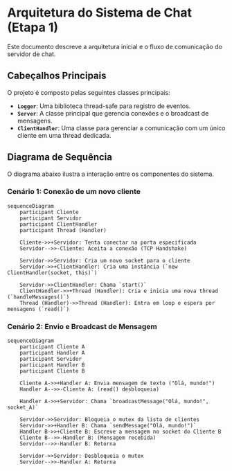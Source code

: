 # Arquitetura do Sistema de Chat (Etapa 1)

Este documento descreve a arquitetura inicial e o fluxo de comunicação do servidor de chat.

## Cabeçalhos Principais

O projeto é composto pelas seguintes classes principais:

- **`Logger`**: Uma biblioteca thread-safe para registro de eventos.
- **`Server`**: A classe principal que gerencia conexões e o broadcast de mensagens.
- **`ClientHandler`**: Uma classe para gerenciar a comunicação com um único cliente em uma thread dedicada.

## Diagrama de Sequência

O diagrama abaixo ilustra a interação entre os componentes do sistema.

### Cenário 1: Conexão de um novo cliente

```mermaid
sequenceDiagram
    participant Cliente
    participant Servidor
    participant ClientHandler
    participant Thread (Handler)

    Cliente->>+Servidor: Tenta conectar na porta especificada
    Servidor-->>-Cliente: Aceita a conexão (TCP Handshake)
    
    Servidor->>Servidor: Cria um novo socket para o cliente
    Servidor->>+ClientHandler: Cria uma instância (`new ClientHandler(socket, this)`)
    
    Servidor->>ClientHandler: Chama `start()`
    ClientHandler->>+Thread (Handler): Cria e inicia uma nova thread (`handleMessages()`)
    Thread (Handler)->>Thread (Handler): Entra em loop e espera por mensagens (`read()`)
```

### Cenário 2: Envio e Broadcast de Mensagem

```mermaid
sequenceDiagram
    participant Cliente A
    participant Handler A
    participant Servidor
    participant Handler B
    participant Cliente B

    Cliente A->>+Handler A: Envia mensagem de texto ("Olá, mundo!")
    Handler A-->>-Cliente A: (read() desbloqueia)
    
    Handler A->>+Servidor: Chama `broadcastMessage("Olá, mundo!", socket_A)`
    
    Servidor->>Servidor: Bloqueia o mutex da lista de clientes
    Servidor->>+Handler B: Chama `sendMessage("Olá, mundo!")`
    Handler B->>+Cliente B: Escreve a mensagem no socket do Cliente B
    Cliente B-->>-Handler B: (Mensagem recebida)
    Servidor-->>-Handler B: Retorna
    
    Servidor->>Servidor: Desbloqueia o mutex
    Servidor-->>-Handler A: Retorna
```